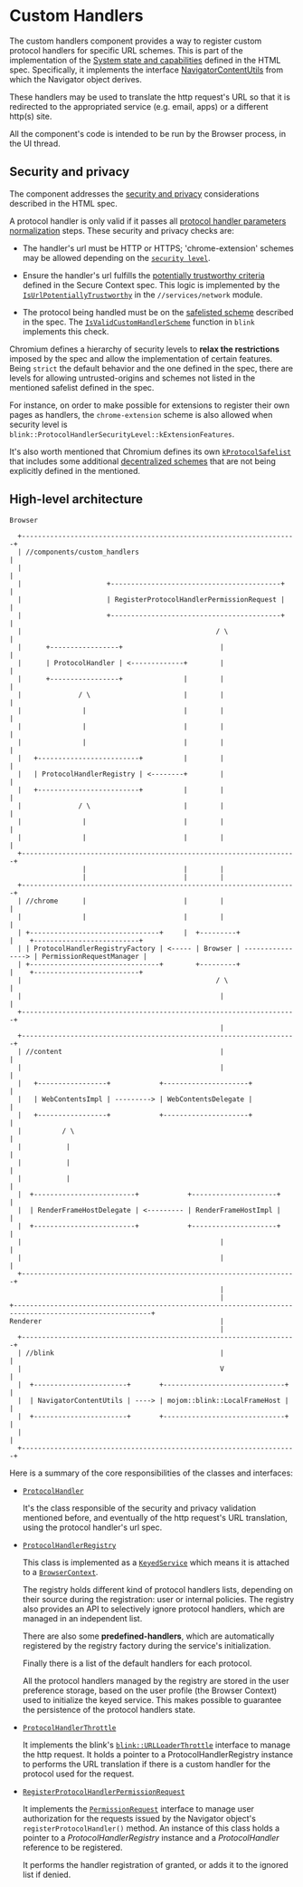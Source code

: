 # Custom Handlers

The custom handlers component provides a way to register custom
protocol handlers for specific URL schemes. This is part of the
implementation of the [System state and capabilities](https://html.spec.whatwg.org/multipage/system-state.html#system-state-and-capabilities)
defined in the HTML spec. Specifically, it implements the interface
[NavigatorContentUtils](https://html.spec.whatwg.org/multipage/system-state.html#navigatorcontentutils)
from which the Navigator object derives.

These handlers may be used to translate the http request's URL so that
it is redirected to the appropriated service (e.g. email, apps) or a
different http(s) site.

All the component's code is intended to be run by the Browser process,
in the UI thread.

## Security and privacy

The component addresses the [security and privacy](https://html.spec.whatwg.org/multipage/system-state.html#security-and-privacy)
considerations described in the HTML spec.

A protocol handler is only valid if it passes all [protocol handler
parameters normalization](https://html.spec.whatwg.org/multipage/system-state.html#normalize-protocol-handler-parameters)
steps. These security and privacy checks are:

* The handler's url must be HTTP or HTTPS; 'chrome-extension' schemes
  may be allowed depending on the [`security level`].
* Ensure the handler's url fulfills the [potentially trustworthy criteria](https://w3c.github.io/webappsec-secure-contexts/#potentially-trustworthy-url)
  defined in the Secure Context spec. This logic is implemented by the
  [`IsUrlPotentiallyTrustworthy`] in the `//services/network` module.

* The protocol being handled must be on the [safelisted scheme](https://html.spec.whatwg.org/multipage/system-state.html#safelisted-scheme)
  described in the spec. The [`IsValidCustomHandlerScheme`] function
  in `blink` implements this check.

Chromium defines a hierarchy of security levels to **relax the
restrictions** imposed by the spec and allow the implementation of
certain features. Being `strict` the default behavior and the one
defined in the spec, there are levels for allowing untrusted-origins
and schemes not listed in the mentioned safelist defined in the spec.

For instance, on order to make possible for extensions to register
their own pages as handlers, the `chrome-extension` scheme is also
allowed when security level is
`blink::ProtocolHandlerSecurityLevel::kExtensionFeatures`.

It's also worth mentioned that Chromium defines its own
[`kProtocolSafelist`] that includes some additional [decentralized schemes](https://github.com/whatwg/html/pull/5482)
that are not being explicitly defined in the mentioned.

## High-level architecture

```
Browser

  +--------------------------------------------------------------------+
  | //components/custom_handlers                                       |
  |                                                                    |
  |                     +------------------------------------------+   |
  |                     | RegisterProtocolHandlerPermissionRequest |   |
  |                     +------------------------------------------+   |
  |                                                / \                 |
  |      +-----------------+                        |                  |
  |      | ProtocolHandler | <-------------+        |                  |
  |      +-----------------+               |        |                  |
  |              / \                       |        |                  |
  |               |                        |        |                  |
  |               |                        |        |                  |
  |               |                        |        |                  |
  |   +-------------------------+          |        |                  |
  |   | ProtocolHandlerRegistry | <--------+        |                  |
  |   +-------------------------+          |        |                  |
  |              / \                       |        |                  |
  |               |                        |        |                  |
  |               |                        |        |                  |
  +--------------------------------------------------------------------+
                  |                        |        |
                  |                        |        |
  +--------------------------------------------------------------------+
  | //chrome      |                        |        |                  |
  |               |                        |        |                  |
  | +--------------------------------+     |  +---------+              |    +--------------------------+
  | | ProtocolHandlerRegistryFactory | <----- | Browser | ----------------> | PermissionRequestManager |
  | +--------------------------------+        +---------+              |    +--------------------------+
  |                                                / \                 |
  |                                                 |                  |
  +--------------------------------------------------------------------+
                                                    |
  +--------------------------------------------------------------------+
  | //content                                       |                  |
  |                                                 |                 |
  |   +-----------------+            +---------------------+           |
  |   | WebContentsImpl | ---------> | WebContentsDelegate |           |
  |   +-----------------+            +---------------------+           |
  |          / \                                                       |
  |           |                                                        |
  |           |                                                        |
  |           |                                                        |
  |  +-------------------------+            +---------------------+    |
  |  | RenderFrameHostDelegate | <--------- | RenderFrameHostImpl |    |
  |  +-------------------------+            +---------------------+    |
  |                                                 |                  |
  |                                                 |                  |
  +--------------------------------------------------------------------+
                                                    |
                                                    |
+--------------------------------------------------------------------------------------------------------+
Renderer                                            |
                                                    |
  +--------------------------------------------------------------------+
  | //blink                                         |                  |
  |                                                 V                  |
  |  +-----------------------+       +------------------------------+  |
  |  | NavigatorContentUtils | ----> | mojom::blink::LocalFrameHost |  |
  |  +-----------------------+       +------------------------------+  |
  |                                                                    |
  +--------------------------------------------------------------------+
 ```


Here is a summary of the core responsibilities of the classes and interfaces:

* [`ProtocolHandler`]

  It's the class responsible of the security and privacy validation
  mentioned before, and eventually of the http request's URL
  translation, using the protocol handler's url spec.

* [`ProtocolHandlerRegistry`]

  This class is implemented as a [`KeyedService`] which means it is
  attached to a [`BrowserContext`].

  The registry holds different kind of protocol handlers lists,
  depending on their source during the registration: user or internal
  policies. The registry also provides an API to selectively ignore
  protocol handlers, which are managed in an independent list.

  There are also some **predefined-handlers**, which are automatically
  registered by the registry factory during the service's
  initialization.

  Finally there is a list of the default handlers for each protocol.

  All the protocol handlers managed by the registry are stored in the
  user preference storage, based on the user profile (the Browser
  Context) used to initialize the keyed service. This makes possible
  to guarantee the persistence of the protocol handlers state.

* [`ProtocolHandlerThrottle`]

  It implements the blink's [`blink::URLLoaderThrottle`] interface to
  manage the http request. It holds a pointer to a
  ProtocolHandlerRegistry instance to performs the URL translation if
  there is a custom handler for the protocol used for the request.

* [`RegisterProtocolHandlerPermissionRequest`]

  It implements the [`PermissionRequest`] interface to manage user
  authorization for the requests issued by the Navigator object's
  `registerProtocolHandler()` method. An instance of this class holds
  a pointer to a _ProtocolHandlerRegistry_ instance and a
  _ProtocolHandler_ reference to be registered.

  It performs the handler registration of granted, or adds it to the
  ignored list if denied.


[`security level`]: https://source.chromium.org/chromium/chromium/src/+/main:third_party/blink/public/common/security/protocol_handler_security_level.h;bpv=1;bpt=1;l=12?q=ProtocolHandlerSecurityLevel&ss=chromium%2Fchromium%2Fsrc
[`IsUrlPotentiallyTrustworthy`]: https://source.chromium.org/chromium/chromium/src/+/main:services/network/public/cpp/is_potentially_trustworthy.cc;l=334?q=IsUrlPotentiallyTrustworthy&ss=chromium%2Fchromium%2Fsrc
[`IsValidCustomHandlerScheme`]: https://source.chromium.org/chromium/chromium/src/+/main:third_party/blink/common/custom_handlers/protocol_handler_utils.cc;l=13?q=IsValidCustomHandlerScheme&ss=chromium%2Fchromium%2Fsrc
[`kProtocolSafelist`]: https://source.chromium.org/chromium/chromium/src/+/main:third_party/blink/common/custom_handlers/protocol_handler_utils.cc;l=40?q=IsValidCustomHandlerScheme&ss=chromium%2Fchromium%2Fsrc
[`KeyedService`]: https://cs.chromium.org/search?q=file:/keyed_service.h$
[`BrowserContext`]: https://cs.chromium.org/search?q=file:/browser_context.h$
[`ProtocolHandler`]: https://cs.chromium.org/search?q=file:/protocol_handler.h$
[`ProtocolHandlerRegistry`]: https://cs.chromium.org/search?q=file:/protocol_handler_registry.h$
[`ProtocolHandlerThrottle`]: https://cs.chromium.org/search?q=file:/protocol_handler_throttle.h$
[`blink::URLLoaderThrottle`]: https://cs.chromium.org/search?q=file:/loader/url_loader_throttle.h$
[`RegisterProtocolHandlerPermissionRequest`]: https://cs.chromium.org/search?q=file:/register_protocol_handler_request.h$
[`PermissionRequest`]: https://cs.chromium.org/search?q=file:/permission_request.h$